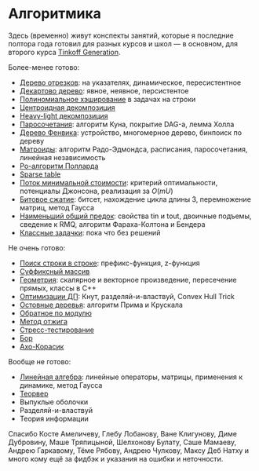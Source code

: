 
# Алгоритмика

Здесь (временно) живут конспекты занятий, которые я последние полтора года готовил для разных курсов и школ — в основном, для второго курса [Tinkoff Generation](http://algocode.ru/b/).

Более-менее готово:

* [Дерево отрезков](http://sereja.me/a/segtree): на указателях, динамическое, пересистентное
* [Декартово дерево](http://sereja.me/a/treap): явное, неявное, персистентое
* [Полиномиальное хэширование](http://sereja.me/a/hashing) в задачах на строки
* [Центроидная декомпозиция](http://sereja.me/a/centroid)
* [Heavy-light декомпозиция](http://sereja.me/a/hld)
* [Паросочетания](http://sereja.me/a/matching): алгоритм Куна, покрытие DAG-а, лемма Холла
* [Дерево Фенвика](http://sereja.me/a/fenwick): устройство, многомерное дерево, бинпоиск по дереву
* [Матроиды](http://sereja.me/a/matroid): алгоритм Радо-Эдмондса, расписания, паросочетания, линейная независимость
* [Ро-алгоритм Полларда](http://sereja.me/a/pollard)
* [Sparse table](http://sereja.me/a/sparse-table)
* [Поток минимальной стоимости](http://sereja.me/a/mincost-maxflow): критерий оптимальности, потенциалы Джонсона, реализация за $O(mU)$
* [Битовое сжатие](http://sereja.me/a/bitset): битсет, нахождение цикла длины 3, перемножение матриц, метод Гаусса
* [Наименьший общий предок](http://sereja.me/a/lca): свойства tin и tout, двоичные подъемы, сведение к RMQ, алгоритм Фараха-Колтона и Бендера
* [Классные задачки](http://sereja.me/a/bayans): пока что без решений

Не очень готово:

* [Поиск строки в строке](http://sereja.me/a/strings): префикс-функция, z-функция
* [Суффиксный массив](http://sereja.me/a/suffix-array)
* [Геометрия](http://sereja.me/a/geometry): скалярное и векторное произведение, пересечение прямых, классы в C++
* [Оптимизации ДП](http://sereja.me/a/dp-optimizations): Кнут, разделяй-и-властвуй, Convex Hull Trick
* [Остовные деревья](http://sereja.me/a/mst): алгоритм Прима и Крускала
* [Обратное по модулю](http://sereja.me/a/reciprocal)
* [Метод отжига](http://sereja.me/a/annealing)
* [Стресс-тестирование](http://sereja.me/a/stress-test)
* [Бор](http://sereja.me/a/trie)
* [Ахо-Корасик](http://sereja.me/a/aho-corasick)

Вообще не готово:
* [Линейная алгебра](http://sereja.me/a/linalg): линейные операторы, матрицы, применения к динамике, метод Гаусса
* [Теорвер](http://sereja.me/a/probability)
* Выпуклые оболочки
* Разделяй-и-властвуй
* Теория информации

Спасибо Косте Амеличеву, Глебу Лобанову, Ване Клигунову, Диме Дубровину, Маше Тряпицыной, Шелхонову Булату, Саше Мамаеву, Андрею Гаркавому, Тёме Рябову, Андрею Чулкову, Максу Деб Натху и много кому ещё за фидбэк и указания на ошибки и неточности.
